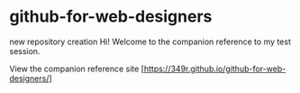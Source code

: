 # github-for-web-designers
new repository creation
Hi! Welcome to the companion reference to my test session.

View the companion reference site [https://349r.github.io/github-for-web-designers/]

